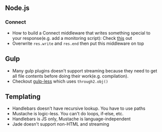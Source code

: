 ## Node.js

### Connect

* How to build a Connect middleware that writes something special to your response(e.g. add a monitoring script): Check [this](https://github.com/nateps/connect-gzip/blob/master/lib/gzip.js) out
* Overwrite `res.write` and `res.end` then put this middleware on top

## Gulp

* Many gulp plugins doesn't support streaming because they need to get all file contents before doing their work(e.g. compilation).
* Checkout [gulp-less](https://github.com/plus3network/gulp-less/blob/master/index.js#L24) which uses `through2.obj()`

## Templating

* Handlebars doesn't have recursive lookup. You have to use paths
* Mustache is logic-less. You can't do loops, if-else, etc.
* Handlebars is JS only, Mustache is language-independent
* Jade doesn't support non-HTML and streaming
